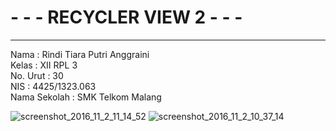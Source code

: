 # **- - - RECYCLER VIEW 2 - - -**
***

Nama : Rindi Tiara Putri Anggraini<br>
Kelas : XII RPL 3<br>
No. Urut : 30<br>
NIS : 4425/1323.063<br>
Nama Sekolah : SMK Telkom Malang<br>

![screenshot_2016_11_2_11_14_52](https://cloud.githubusercontent.com/assets/22634893/20002496/bef8d6a6-a2b3-11e6-96b0-fa88fdaf6684.png)
![screenshot_2016_11_2_10_37_14](https://cloud.githubusercontent.com/assets/22634893/20002502/c5f8c998-a2b3-11e6-8b86-e7692ce2a707.png)
